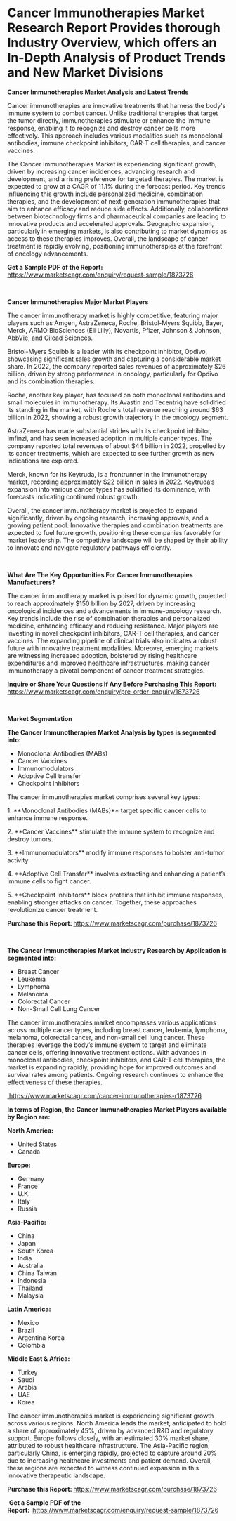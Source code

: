 <p><h1>Cancer Immunotherapies Market Research Report Provides thorough Industry Overview, which offers an In-Depth Analysis of Product Trends and New Market Divisions</h1></p><p><strong>Cancer Immunotherapies Market Analysis and Latest Trends</strong></p>
<p><p>Cancer immunotherapies are innovative treatments that harness the body's immune system to combat cancer. Unlike traditional therapies that target the tumor directly, immunotherapies stimulate or enhance the immune response, enabling it to recognize and destroy cancer cells more effectively. This approach includes various modalities such as monoclonal antibodies, immune checkpoint inhibitors, CAR-T cell therapies, and cancer vaccines.</p><p>The Cancer Immunotherapies Market is experiencing significant growth, driven by increasing cancer incidences, advancing research and development, and a rising preference for targeted therapies. The market is expected to grow at a CAGR of 11.1% during the forecast period. Key trends influencing this growth include personalized medicine, combination therapies, and the development of next-generation immunotherapies that aim to enhance efficacy and reduce side effects. Additionally, collaborations between biotechnology firms and pharmaceutical companies are leading to innovative products and accelerated approvals. Geographic expansion, particularly in emerging markets, is also contributing to market dynamics as access to these therapies improves. Overall, the landscape of cancer treatment is rapidly evolving, positioning immunotherapies at the forefront of oncology advancements.</p></p>
<p><strong>Get a Sample PDF of the Report:&nbsp;</strong> <a href="https://www.marketscagr.com/enquiry/request-sample/1873726?utm_campaign=1868&utm_medium=2&utm_source=Github&utm_content=ia&utm_term=19042025&utm_id=cancer-immunotherapies">https://www.marketscagr.com/enquiry/request-sample/1873726</a></p>
<p>&nbsp;</p>
<p><strong>Cancer Immunotherapies Major Market Players</strong></p>
<p><p>The cancer immunotherapy market is highly competitive, featuring major players such as Amgen, AstraZeneca, Roche, Bristol-Myers Squibb, Bayer, Merck, ARMO BioSciences (Eli Lilly), Novartis, Pfizer, Johnson & Johnson, AbbVie, and Gilead Sciences. </p><p>Bristol-Myers Squibb is a leader with its checkpoint inhibitor, Opdivo, showcasing significant sales growth and capturing a considerable market share. In 2022, the company reported sales revenues of approximately $26 billion, driven by strong performance in oncology, particularly for Opdivo and its combination therapies.</p><p>Roche, another key player, has focused on both monoclonal antibodies and small molecules in immunotherapy. Its Avastin and Tecentriq have solidified its standing in the market, with Roche's total revenue reaching around $63 billion in 2022, showing a robust growth trajectory in the oncology segment.</p><p>AstraZeneca has made substantial strides with its checkpoint inhibitor, Imfinzi, and has seen increased adoption in multiple cancer types. The company reported total revenues of about $44 billion in 2022, propelled by its cancer treatments, which are expected to see further growth as new indications are explored.</p><p>Merck, known for its Keytruda, is a frontrunner in the immunotherapy market, recording approximately $22 billion in sales in 2022. Keytruda’s expansion into various cancer types has solidified its dominance, with forecasts indicating continued robust growth.</p><p>Overall, the cancer immunotherapy market is projected to expand significantly, driven by ongoing research, increasing approvals, and a growing patient pool. Innovative therapies and combination treatments are expected to fuel future growth, positioning these companies favorably for market leadership. The competitive landscape will be shaped by their ability to innovate and navigate regulatory pathways efficiently.</p></p>
<p>&nbsp;</p>
<p><strong>What Are The Key Opportunities For Cancer Immunotherapies Manufacturers?</strong></p>
<p><p>The cancer immunotherapy market is poised for dynamic growth, projected to reach approximately $150 billion by 2027, driven by increasing oncological incidences and advancements in immune-oncology research. Key trends include the rise of combination therapies and personalized medicine, enhancing efficacy and reducing resistance. Major players are investing in novel checkpoint inhibitors, CAR-T cell therapies, and cancer vaccines. The expanding pipeline of clinical trials also indicates a robust future with innovative treatment modalities. Moreover, emerging markets are witnessing increased adoption, bolstered by rising healthcare expenditures and improved healthcare infrastructures, making cancer immunotherapy a pivotal component of cancer treatment strategies.</p></p>
<p><strong>Inquire or Share Your Questions If Any Before Purchasing This Report:</strong> <a href="https://www.marketscagr.com/enquiry/pre-order-enquiry/1873726?utm_campaign=1868&utm_medium=2&utm_source=Github&utm_content=ia&utm_term=19042025&utm_id=cancer-immunotherapies">https://www.marketscagr.com/enquiry/pre-order-enquiry/1873726</a></p>
<p>&nbsp;</p>
<p><strong>Market Segmentation</strong></p>
<p><strong>The Cancer Immunotherapies Market Analysis by types is segmented into:</strong></p>
<p><ul><li>Monoclonal Antibodies (MABs)</li><li>Cancer Vaccines</li><li>Immunomodulators</li><li>Adoptive Cell transfer</li><li>Checkpoint Inhibitors</li></ul></p>
<p><p>The cancer immunotherapies market comprises several key types: </p><p>1. **Monoclonal Antibodies (MABs)** target specific cancer cells to enhance immune response.</p><p>2. **Cancer Vaccines** stimulate the immune system to recognize and destroy tumors. </p><p>3. **Immunomodulators** modify immune responses to bolster anti-tumor activity. </p><p>4. **Adoptive Cell Transfer** involves extracting and enhancing a patient’s immune cells to fight cancer. </p><p>5. **Checkpoint Inhibitors** block proteins that inhibit immune responses, enabling stronger attacks on cancer. Together, these approaches revolutionize cancer treatment.</p></p>
<p><strong>Purchase this Report:&nbsp;</strong><a href="https://www.marketscagr.com/purchase/1873726?utm_campaign=1868&utm_medium=2&utm_source=Github&utm_content=ia&utm_term=19042025&utm_id=cancer-immunotherapies">https://www.marketscagr.com/purchase/1873726</a></p>
<p>&nbsp;</p>
<p><strong>The Cancer Immunotherapies Market Industry Research by Application is segmented into:</strong></p>
<p><ul><li>Breast Cancer</li><li>Leukemia</li><li>Lymphoma</li><li>Melanoma</li><li>Colorectal Cancer</li><li>Non-Small Cell Lung Cancer</li></ul></p>
<p><p>The cancer immunotherapies market encompasses various applications across multiple cancer types, including breast cancer, leukemia, lymphoma, melanoma, colorectal cancer, and non-small cell lung cancer. These therapies leverage the body’s immune system to target and eliminate cancer cells, offering innovative treatment options. With advances in monoclonal antibodies, checkpoint inhibitors, and CAR-T cell therapies, the market is expanding rapidly, providing hope for improved outcomes and survival rates among patients. Ongoing research continues to enhance the effectiveness of these therapies.</p></p>
<p><a href="https://www.marketscagr.com/cancer-immunotherapies-r1873726?utm_campaign=1868&utm_medium=2&utm_source=Github&utm_content=ia&utm_term=19042025&utm_id=cancer-immunotherapies">&nbsp;https://www.marketscagr.com/cancer-immunotherapies-r1873726</a></p>
<p><strong>In terms of Region, the Cancer Immunotherapies Market Players available by Region are:</strong></p>
<p>
    <p> <strong> North America: </strong>
        <ul>
            <li>United States</li>
            <li>Canada</li>
        </ul>
        </p> 
    <p> <strong> Europe: </strong>
        <ul>
            <li>Germany</li>
            <li>France</li>
            <li>U.K.</li>
            <li>Italy</li>
            <li>Russia</li>
        </ul>
        </p> 
    <p> <strong> Asia-Pacific: </strong>
        <ul>
            <li>China</li>
            <li>Japan</li>
            <li>South Korea</li>
            <li>India</li>
            <li>Australia</li>
            <li>China Taiwan</li>
            <li>Indonesia</li>
            <li>Thailand</li>
            <li>Malaysia</li>
        </ul>
        </p> 
    <p> <strong> Latin America: </strong>
        <ul>
            <li>Mexico</li>
            <li>Brazil</li>
            <li>Argentina Korea</li>
            <li>Colombia</li>
        </ul>
        </p> 
    <p> <strong> Middle East & Africa: </strong>
        <ul>
            <li>Turkey</li>
            <li>Saudi</li>
            <li>Arabia</li>
            <li>UAE</li>
            <li>Korea</li>
        </ul>
    </p>
    </p>
<p><p>The cancer immunotherapies market is experiencing significant growth across various regions. North America leads the market, anticipated to hold a share of approximately 45%, driven by advanced R&D and regulatory support. Europe follows closely, with an estimated 30% market share, attributed to robust healthcare infrastructure. The Asia-Pacific region, particularly China, is emerging rapidly, projected to capture around 20% due to increasing healthcare investments and patient demand. Overall, these regions are expected to witness continued expansion in this innovative therapeutic landscape.</p></p>
<p><strong>Purchase this Report: </strong><a href="https://www.marketscagr.com/purchase/1873726?utm_campaign=1868&utm_medium=2&utm_source=Github&utm_content=ia&utm_term=19042025&utm_id=cancer-immunotherapies">https://www.marketscagr.com/purchase/1873726</a></p>
<p>&nbsp;<strong>Get a Sample PDF of the Report:&nbsp;&nbsp;</strong><a href="https://www.marketscagr.com/enquiry/request-sample/1873726?utm_campaign=1868&utm_medium=2&utm_source=Github&utm_content=ia&utm_term=19042025&utm_id=cancer-immunotherapies">https://www.marketscagr.com/enquiry/request-sample/1873726</a></p>
<p><strong></strong></p>
<p><p></p><p></p><p></p></p>